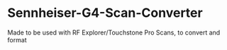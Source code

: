 # Sennheiser-G4-Scan-Converter
Made to be used with RF Explorer/Touchstone Pro Scans, to convert and format 
